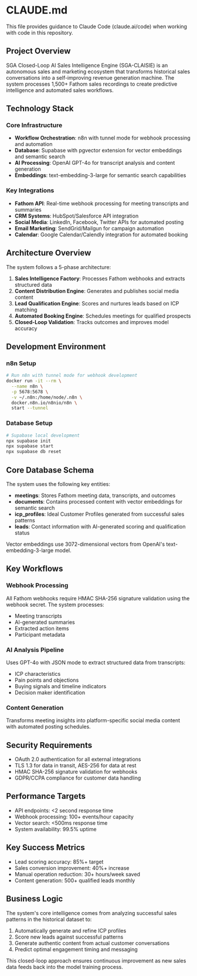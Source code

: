 # CLAUDE.md

This file provides guidance to Claude Code (claude.ai/code) when working with code in this repository.

## Project Overview

SGA Closed-Loop AI Sales Intelligence Engine (SGA-CLAISIE) is an autonomous sales and marketing ecosystem that transforms historical sales conversations into a self-improving revenue generation machine. The system processes 1,500+ Fathom sales recordings to create predictive intelligence and automated sales workflows.

## Technology Stack

### Core Infrastructure
- **Workflow Orchestration**: n8n with tunnel mode for webhook processing and automation
- **Database**: Supabase with pgvector extension for vector embeddings and semantic search
- **AI Processing**: OpenAI GPT-4o for transcript analysis and content generation
- **Embeddings**: text-embedding-3-large for semantic search capabilities

### Key Integrations
- **Fathom API**: Real-time webhook processing for meeting transcripts and summaries
- **CRM Systems**: HubSpot/Salesforce API integration
- **Social Media**: LinkedIn, Facebook, Twitter APIs for automated posting
- **Email Marketing**: SendGrid/Mailgun for campaign automation
- **Calendar**: Google Calendar/Calendly integration for automated booking

## Architecture Overview

The system follows a 5-phase architecture:

1. **Sales Intelligence Factory**: Processes Fathom webhooks and extracts structured data
2. **Content Distribution Engine**: Generates and publishes social media content
3. **Lead Qualification Engine**: Scores and nurtures leads based on ICP matching
4. **Automated Booking Engine**: Schedules meetings for qualified prospects
5. **Closed-Loop Validation**: Tracks outcomes and improves model accuracy

## Development Environment

### n8n Setup
```bash
# Run n8n with tunnel mode for webhook development
docker run -it --rm \
  --name n8n \
  -p 5678:5678 \
  -v ~/.n8n:/home/node/.n8n \
  docker.n8n.io/n8nio/n8n \
  start --tunnel
```

### Database Setup
```bash
# Supabase local development
npx supabase init
npx supabase start
npx supabase db reset
```

## Core Database Schema

The system uses the following key entities:

- **meetings**: Stores Fathom meeting data, transcripts, and outcomes
- **documents**: Contains processed content with vector embeddings for semantic search
- **icp_profiles**: Ideal Customer Profiles generated from successful sales patterns
- **leads**: Contact information with AI-generated scoring and qualification status

Vector embeddings use 3072-dimensional vectors from OpenAI's text-embedding-3-large model.

## Key Workflows

### Webhook Processing
All Fathom webhooks require HMAC SHA-256 signature validation using the webhook secret. The system processes:
- Meeting transcripts
- AI-generated summaries
- Extracted action items
- Participant metadata

### AI Analysis Pipeline
Uses GPT-4o with JSON mode to extract structured data from transcripts:
- ICP characteristics
- Pain points and objections
- Buying signals and timeline indicators
- Decision maker identification

### Content Generation
Transforms meeting insights into platform-specific social media content with automated posting schedules.

## Security Requirements

- OAuth 2.0 authentication for all external integrations
- TLS 1.3 for data in transit, AES-256 for data at rest
- HMAC SHA-256 signature validation for webhooks
- GDPR/CCPA compliance for customer data handling

## Performance Targets

- API endpoints: <2 second response time
- Webhook processing: 100+ events/hour capacity
- Vector search: <500ms response time
- System availability: 99.5% uptime

## Key Success Metrics

- Lead scoring accuracy: 85%+ target
- Sales conversion improvement: 40%+ increase
- Manual operation reduction: 30+ hours/week saved
- Content generation: 500+ qualified leads monthly

## Business Logic

The system's core intelligence comes from analyzing successful sales patterns in the historical dataset to:
1. Automatically generate and refine ICP profiles
2. Score new leads against successful patterns
3. Generate authentic content from actual customer conversations
4. Predict optimal engagement timing and messaging

This closed-loop approach ensures continuous improvement as new sales data feeds back into the model training process.